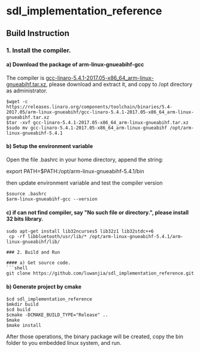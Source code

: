 # sdl_implementation_reference
## Build Instruction

### 1. Install the compiler.
#### a) Download the package of arm-linux-gnueabihf-gcc
The compiler is [gcc-linaro-5.4.1-2017.05-x86_64_arm-linux-gnueabihf.tar.xz](https://releases.linaro.org/components/toolchain/binaries/5.4-2017.05/arm-linux-gnueabihf/gcc-linaro-5.4.1-2017.05-x86_64_arm-linux-gnueabihf.tar.xz), please download and extract it, and copy to /opt directory as administrator. 
```shell
$wget -c https://releases.linaro.org/components/toolchain/binaries/5.4-2017.05/arm-linux-gnueabihf/gcc-linaro-5.4.1-2017.05-x86_64_arm-linux-gnueabihf.tar.xz
$tar -xvf gcc-linaro-5.4.1-2017.05-x86_64_arm-linux-gnueabihf.tar.xz
$sudo mv gcc-linaro-5.4.1-2017.05-x86_64_arm-linux-gnueabihf /opt/arm-linux-gnueabihf-5.4.1
```
#### b) Setup the environment variable
Open the file .bashrc in your home directory, append the string:

export PATH=$PATH:/opt/arm-linux-gnueabihf-5.4.1/bin

then update environment variable and test the compiler version
```shell
$source .bashrc
$arm-linux-gnueabihf-gcc --version
```

#### c) if can not find compiler, say "No such file or directory.", please install 32 bits library.
```shell
sudo apt-get install lib32ncurses5 lib32z1 lib32stdc++6
 cp -rf libbluetooth/usr/lib/* /opt/arm-linux-gnueabihf-5.4.1/arm-linux-gnueabihf/lib/

### 2. Build and Run

#### a) Get source code.
```shell
git clone https://github.com/luwanjia/sdl_implementation_reference.git
```
#### b) Generate project by cmake
```shell
$cd sdl_implementation_reference
$mkdir build
$cd build
$cmake -DCMAKE_BUILD_TYPE="Release" ..
$make
$make install
```	
After those operations, the binary package will be created, copy the bin folder to you embedded linux system, and run.
